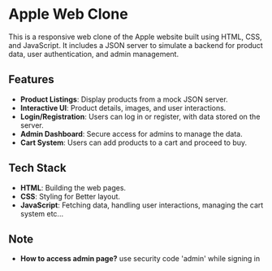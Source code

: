 # Apple Web Clone

This is a responsive web clone of the Apple website built using HTML, CSS, and JavaScript. It includes a JSON server to simulate a backend for product data, user authentication, and admin management.

## Features

- **Product Listings**: Display products from a mock JSON server.
- **Interactive UI**: Product details, images, and user interactions.
- **Login/Registration**: Users can log in or register, with data stored on the server.
- **Admin Dashboard**: Secure access for admins to manage the data.
- **Cart System**: Users can add products to a cart and proceed to buy.

## Tech Stack

- **HTML**: Building the web pages.
- **CSS**: Styling for Better layout.
- **JavaScript**: Fetching data, handling user interactions, managing the cart system etc...

## Note

- **How to access admin page?** use security code 'admin' while signing in 
